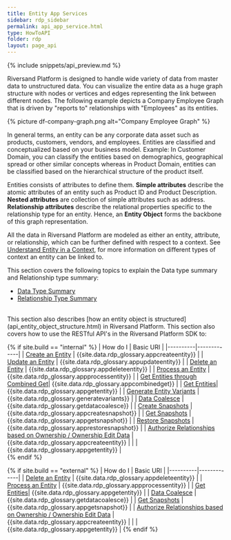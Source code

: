 ```yaml
---
title: Entity App Services
sidebar: rdp_sidebar
permalink: api_app_service.html
type: HowToAPI
folder: rdp
layout: page_api
---
```


{% include snippets/api_preview.md %}

Riversand Platform is designed to handle wide variety of data from master data to unstructured data. You can visualize the entire data as a huge graph structure with nodes or vertices and edges representing the link between different nodes. The following example depicts a Company Employee Graph that is driven by "reports to" relationships with "Employees" as its entities.

{% picture df-company-graph.png alt="Company Employee Graph" %}

In general terms, an entity can be any corporate data asset such as products, customers, vendors, and employees. Entities are classified and conceptualized based on your business model. Example: In Customer Domain, you can classify the entities based on demographics, geographical spread or other similar concepts whereas in Product Domain, entities can be classified based on the hierarchical structure of the product itself. 

Entities consists of attributes to define them. **Simple attributes** describe the atomic attributes of an entity such as Product ID and Product Description. **Nested attributes** are collection of simple attributes such as address. **Relationship attributes** describe the relational properties specific to the relationship type for an entity. Hence, an **Entity Object** forms the backbone of this graph representation. 

All the data in Riversand Platform are modeled as either an entity, attribute, or relationship, which can be further defined with respect to a context. See [Understand Entity in a Context](api_entity_context.html), for more information on different types of context an entity can be linked to.

This section covers the following topics to explain the Data type summary and Relationship type summary:

* [Data Type Summary](api_data_type_summary.html)
* [Relationship Type Summary](api_rel_type_summary.html)

<br>
This section also describes [how an entity object is structured](api_entity_object_structure.html) in Riversand Platform. This section also covers how to use the RESTful API's in the Riversand Platform SDK to:

{% if site.build == "internal" %}
| How do I | Basic URI |
|----------|-------------|
| [Create an Entity](api_app_create_entity.html) | {{site.data.rdp_glossary.appcreateentity}} |
| [Update an Entity](api_app_update_entity.html) | {{site.data.rdp_glossary.appupdateentity}} |
| [Delete an Entity](api_app_delete_entity.html) | {{site.data.rdp_glossary.appdeleteentity}} |
| [Process an Entity](api_app_process_entity.html) | {{site.data.rdp_glossary.appprocessentity}} |
| [Get Entities through Combined Get](api_app_get_combinedget.html)| {{site.data.rdp_glossary.appcombinedget}} |
| [Get Entities](api_app_get_entity.html)| {{site.data.rdp_glossary.appgetentity}} |
| [Generate Entity Variants](api_app_generate_entity_variants.html) | {{site.data.rdp_glossary.generatevariants}} |
| [Data Coalesce](api_data_coalesce.html) | {{site.data.rdp_glossary.getdatacoalesce}} |
| [Create Snapshots](api_app_create_snapshot.html) | {{site.data.rdp_glossary.appcreatesnapshot}} |
| [Get Snapshots](api_app_get_snapshot.html) | {{site.data.rdp_glossary.appgetsnapshot}} |
| [Restore Snapshots](api_app_restore_snapshot.html) | {{site.data.rdp_glossary.apprestoresnapshot}} |
| [Authorize Relationships based on Ownership / Ownership Edit Data](api_auth_relationship.html) | {{site.data.rdp_glossary.appcreateentity}} |
| | {{site.data.rdp_glossary.appgetentity}} |  
{% endif %}

{% if site.build == "external" %}
| How do I | Basic URI |
|----------|-------------|
| [Delete an Entity](api_app_delete_entity.html) | {{site.data.rdp_glossary.appdeleteentity}} |
| [Process an Entity](api_app_process_entity.html) | {{site.data.rdp_glossary.appprocessentity}} |
| [Get Entities](api_app_get_entity.html)| {{site.data.rdp_glossary.appgetentity}} |
| [Data Coalesce](api_data_coalesce.html) | {{site.data.rdp_glossary.getdatacoalesce}} |
| [Get Snapshots](api_app_get_snapshot.html) | {{site.data.rdp_glossary.appgetsnapshot}} |
| [Authorize Relationships based on Ownership / Ownership Edit Data](api_auth_relationship.html) | {{site.data.rdp_glossary.appcreateentity}} |
| | {{site.data.rdp_glossary.appgetentity}} | 
{% endif %}